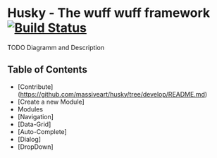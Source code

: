 # Husky - The wuff wuff framework [![Build Status](https://api.travis-ci.org/massiveart/husky.png?branch=develop)](http://travis-ci.org/massiveart/husky)

TODO Diagramm and Description

## Table of Contents

* [Contribute] (https://github.com/massiveart/husky/tree/develop/README.md)
* [Create a new Module]
* Modules
 * [Navigation]
 * [Data-Grid]
 * [Auto-Complete]
 * [Dialog]
 * [DropDown]